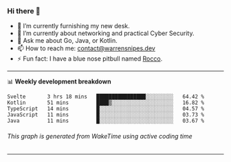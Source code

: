### Hi there 👋

- 🔭 I’m currently furnishing my new desk.
- 🌱 I’m currently about networking and practical Cyber Security.
- 💬 Ask me about Go, Java, or Kotlin.
- 📫 How to reach me: contact@warrensnipes.dev
- ⚡ Fun fact: I have a blue nose pitbull named [Rocco](https://i.imgur.com/iLsSCKu.jpg).

-------

📊 **Weekly development breakdown**
<!--START_SECTION:waka-->
```text
Svelte       3 hrs 18 mins   ████████████████░░░░░░░░░   64.42 % 
Kotlin       51 mins         ████▒░░░░░░░░░░░░░░░░░░░░   16.82 % 
TypeScript   14 mins         █░░░░░░░░░░░░░░░░░░░░░░░░   04.57 % 
JavaScript   11 mins         █░░░░░░░░░░░░░░░░░░░░░░░░   03.73 % 
Java         11 mins         █░░░░░░░░░░░░░░░░░░░░░░░░   03.67 % 
```
<!--END_SECTION:waka-->
###### *This graph is generated from WakeTime using active coding time*
-------
